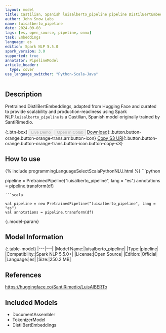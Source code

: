 ```yaml
---
layout: model
title: Castilian, Spanish luisalberto_pipeline pipeline DistilBertEmbeddings from SantiRimedio
author: John Snow Labs
name: luisalberto_pipeline
date: 2024-09-08
tags: [es, open_source, pipeline, onnx]
task: Embeddings
language: es
edition: Spark NLP 5.5.0
spark_version: 3.0
supported: true
annotator: PipelineModel
article_header:
  type: cover
use_language_switcher: "Python-Scala-Java"
---
```


## Description

Pretrained DistilBertEmbeddings, adapted from Hugging Face and curated to provide scalability and production-readiness using Spark NLP.`luisalberto_pipeline` is a Castilian, Spanish model originally trained by SantiRimedio.

{:.btn-box}
<button class="button button-orange" disabled>Live Demo</button>
<button class="button button-orange" disabled>Open in Colab</button>
[Download](https://s3.amazonaws.com/auxdata.johnsnowlabs.com/public/models/luisalberto_pipeline_es_5.5.0_3.0_1725828694841.zip){:.button.button-orange.button-orange-trans.arr.button-icon}
[Copy S3 URI](s3://auxdata.johnsnowlabs.com/public/models/luisalberto_pipeline_es_5.5.0_3.0_1725828694841.zip){:.button.button-orange.button-orange-trans.button-icon.button-copy-s3}

## How to use



<div class="tabs-box" markdown="1">
{% include programmingLanguageSelectScalaPythonNLU.html %}
```python

pipeline = PretrainedPipeline("luisalberto_pipeline", lang = "es")
annotations =  pipeline.transform(df)   

```
```scala

val pipeline = new PretrainedPipeline("luisalberto_pipeline", lang = "es")
val annotations = pipeline.transform(df)

```
</div>

{:.model-param}
## Model Information

{:.table-model}
|---|---|
|Model Name:|luisalberto_pipeline|
|Type:|pipeline|
|Compatibility:|Spark NLP 5.5.0+|
|License:|Open Source|
|Edition:|Official|
|Language:|es|
|Size:|250.2 MB|

## References

https://huggingface.co/SantiRimedio/LuisAlBERTo

## Included Models

- DocumentAssembler
- TokenizerModel
- DistilBertEmbeddings